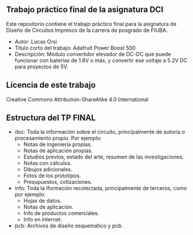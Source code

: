 ## Trabajo práctico final de la asignatura DCI ##
Este repositorio contiene el trabajo práctico final para la asignatura de Diseño de Circuitos Impresos de la carrera de posgrado de FIUBA.

* Autor: Lucas Orsi
* Título corto del trabajo:  Adafruit Power Boost 500
* Descripción: Módulo convertidor elevador de DC-DC que puede funcionar con baterías de 1.8V o más, y convertir ese voltaje a 5.2V DC para proyectos de 5V.


## Licencia de este trabajo ##
Creative Commons Attribution-ShareAlike 4.0 International


## Estructura del TP FINAL ##

* doc: Toda la información sobre el circuito, principalmente de autoría o procesamiento propio. Por ejemplo:
  * Notas de ingeniería propias.
  * Notas de aplicación propias.
  * Estudios previos, estado del arte, resumen de las investigaciones.
  * Notas con cálculos.
  * Dibujos adicionales.
  * Fotos de los prototipos.
  * Presupuestos, cotizaciones.
* info: Toda la iformación recolectada, principalmente de terceros, como por ejemplo:
  * Hojas de datos.
  * Notas de aplicación.
  * Info de productos comerciales.
  * Info en internet.
* pcb: Archivos de diseño esquemático y pcb.

